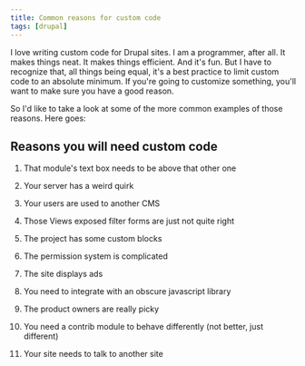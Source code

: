 ```yaml
---
title: Common reasons for custom code
tags: [drupal]
---
```

I love writing custom code for Drupal sites. I am a programmer, after all. It makes things neat. It makes things efficient. And it's fun. But I have to recognize that, all things being equal, it's a best practice to limit custom code to an absolute minimum. If you're going to customize something, you'll want to make sure you have a good reason.

So I'd like to take a look at some of the more common examples of those reasons. Here goes:

## Reasons you will need custom code

1. That module's text box needs to be above that other one

2. Your server has a weird quirk

3. Your users are used to another CMS

4. Those Views exposed filter forms are just not quite right

5. The project has some custom blocks

6. The permission system is complicated

7. The site displays ads

8. You need to integrate with an obscure javascript library

9. The product owners are really picky

10. You need a contrib module to behave differently (not better, just different)

11. Your site needs to talk to another site
